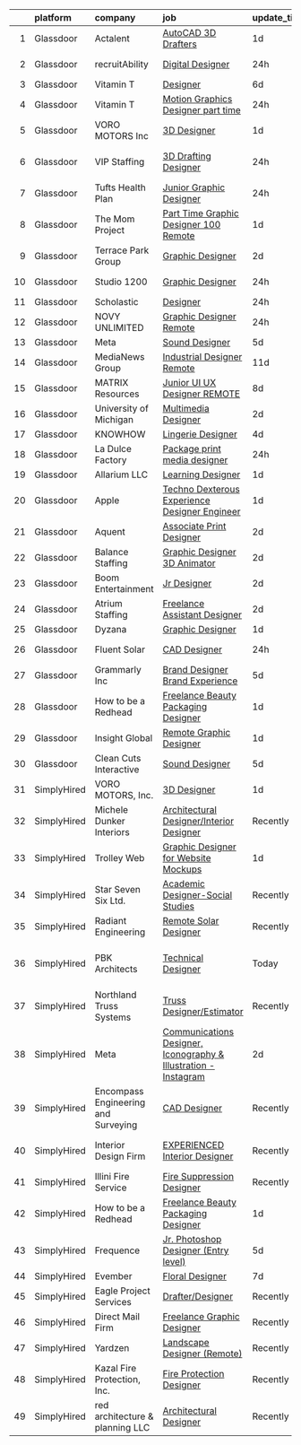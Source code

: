 

|    | platform    | company                             | job                                                                                                                                                                                                                                                                                                                                                                                                                                                                                                                                                                                                                                                                                                                                                                                                                                                                                                                                                                                                                                                                                                                                                                                                                                                                                                                                                                                                   | update_time   | location                     |
|---:|:------------|:------------------------------------|:------------------------------------------------------------------------------------------------------------------------------------------------------------------------------------------------------------------------------------------------------------------------------------------------------------------------------------------------------------------------------------------------------------------------------------------------------------------------------------------------------------------------------------------------------------------------------------------------------------------------------------------------------------------------------------------------------------------------------------------------------------------------------------------------------------------------------------------------------------------------------------------------------------------------------------------------------------------------------------------------------------------------------------------------------------------------------------------------------------------------------------------------------------------------------------------------------------------------------------------------------------------------------------------------------------------------------------------------------------------------------------------------------|:--------------|:-----------------------------|
|  1 | Glassdoor   | Actalent                            | [AutoCAD 3D Drafters](https://www.glassdoor.com/partner/jobListing.htm?pos=106&ao=1110586&s=58&guid=00000182afbf5d289bdab596e3c1a3dd&src=GD_JOB_AD&t=SR&vt=w&ea=1&cs=1_b38bc15e&cb=1660805930710&jobListingId=1008073164061&cpc=654405A9B1E0A9F5&jrtk=3-0-1ganrunaakcm3801-1ganrunaq2eaa000-eb19f353b5b20721--6NYlbfkN0ChYVx_I3yfZ_JDY3EFoivtqvi_stwnZ_kRt8Dowt_l_d1ydueao4NE-oUleRJ4yhhC-cmGioYyUGRaChn3tc1bf4oi61_qPg_KxetWckszbJg91vJGtrTFLnu1QJNL4i4Exjw_KlXqh4fkD_N7KzFbJqUXvISyK9NQeIWaelakPKkRz-208ZkNR_YV9VnPLjcxQSPUzjpLlh175cdUqUO5nRDEKeIrqxj2c_hYg510QA4qqzhJPfsL2YoX5dUnqsiVjONiLeXnWnJ8nVo0RWXvOBJ7WNEkrp7FOO_XRFpt7agfHWnCImulMWHLTaV4KDCkaxHbfK4Irak46ZFbNVGFH7eKz9UocQQ4xkyATZEIRanQjlGYd600ApPkmOI3ACdSqcV8wtktdyoy6sgai3oMFsRiXuz8xQg5ixQMfAf3QxNOJN5t5D-ZRYuLAHM8pGItQ4IDCUa17_lij9jUyc5lqOvKYVzFbqFWTQveAigGBJEzyyxeKwQCrRwreu-nhnHhSOSteBQgaYTk6WeNWY0s1uH3dboUYbsm7OvNx1wedzW_wQ2C5vZHLHmgrAehCpf2aS3sy0FzzqKJbNVTEJ3OJuGWnWF4YrSLxstSPs8ZFshgg78cjQp9Hxd9XdKnV5lSnJS9jr1QbkkX4-j_PI_5aCfwx9PQX4cBO5mFYSsKD13toq06lxk0lywtrCQiM80_qd6zvPoZ9QcnRKfoXqyu4JbYFWgW6eL3GPw4UAlh8lOu3pDaQ-rwl_0Hh7qUlxuSRbKjG_OeMo8OZHTi01VgFhmpNCr6dDcgQ8ntyowDq6yj1jO16UQwTyvIKY8rMcju7lxrj7ANBsEyK0Ahzqb1AU-wElgI4VBk599F_NhLg5GYXKRvEMCFYD1O_kH0gf9JG2PEYZ24AZ8twVP0xFdYXNfRI3-5z3be5RFimO9IF_9vxxEVgh9D8R99ye-XJ3qIBdqnFaHEmmx3a5o6FluG)                                                        | 1d            | Virginia Beach, VA           |
|  2 | Glassdoor   | recruitAbility                      | [Digital Designer](https://www.glassdoor.com/partner/jobListing.htm?pos=105&ao=1110586&s=58&guid=00000182afbf5d289bdab596e3c1a3dd&src=GD_JOB_AD&t=SR&vt=w&ea=1&cs=1_220f7ab3&cb=1660805930710&jobListingId=1008076562192&cpc=F17331D9BECC482A&jrtk=3-0-1ganrunaakcm3801-1ganrunaq2eaa000-84f7aba4a536d701--6NYlbfkN0CGG9KWCDlpnNsyBDyIiP_Q0811kl3MMa1wmNp0I1WtkTaTZU1gJWaiKEGe9oYuZ3B6YAoH_Bgr2TD3KjgDmiHUOhKiKP4NWpcFQBTraWpSjZqfkSRyLtUPyu-Aqai5mIQd7y0kWZVt_6ww7vSofiA2oQj8SlSMptj0ggTaq51RLEh50rfiPSDOFe5oJ5_cUNwr7GIGDCTvhhkkTb04vTYZjfgjMRBXv8upMmr0RAWrvtneQa92IaRnpy6Afq_za5RhDEODxikfM0dgLPGSBmnPtzmR25yUTY-rOjYa_XbKOUGKhvpDRHFw1xDpHhfbPruuYT5v5rE6GZgzsofAgcKRxxp6FDJr3ZC4svw0I9o22JqIaOyFZZ0bBRdWFehqf6jEF3kaxWx3wULNxF0mOKeLWWbgvm2TsvmDsC4mXxBQV-FPgH9WlLjWnh5yTfQfiK-GZLf9Al8NBkCVoPA0UfhfOQ8TIYd73Hv_jnqDX6P2iPTE4fCgdamipxaC1qbPmfvU1HP8k9ALQcb3YoTMLFti)                                                                                                                                                                                                                                                                                                                                                                                                                                                                                                                           | 24h           | Leander, TX                  |
|  3 | Glassdoor   | Vitamin T                           | [Designer](https://www.glassdoor.com/partner/jobListing.htm?pos=112&ao=1110586&s=58&guid=00000182afbf5d289bdab596e3c1a3dd&src=GD_JOB_AD&t=SR&vt=w&cs=1_30cc03cf&cb=1660805930711&jobListingId=1008067123848&cpc=334ABAF5D42DC775&jrtk=3-0-1ganrunaakcm3801-1ganrunaq2eaa000-e8bbcd048685fe7b--6NYlbfkN0DMrcEu7yrtATojKJA7cEzGQ3FdRGWLh0CZQInL4ECGI6k5tN82kdM0OKoro5eXmjqyzEVUZnlHG5W5HgnjTC88c-rcu1gh7x9eskjIywpRYjw4aPvuzrFE_U9arxAWHvN-40LF8fAsb7feK6r0Bueh0bE4oowYdzlMtoGhnjVvnUOInKU_dHku2OAin3_GtwO0gzU1Y7PA0f03BPtUippZ0oH7vaoX2c_J6iYalKe-SNO8JSM6WT5B1PVXc0zmr0APt-1uU7mio6mRPf9aJfBko7_WyFfRsqmQFEuJYZMJkoq4QwoqvR0xJaDyK3OJE91ilBSl47YncPCxmrR97c4OglGf1mQVhcgCRTeP8y0ZiCZuFWHhBqwCVCIhCx1YxAp-9stLr7pHXBZ_oUJOFW6Zp1nqDqAeFQW5zaoE7JifARHqCmvuR_J5bsech9ijZevdHmay092eKaHfPVFf69Rxyc8flYHq4qE%3D)                                                                                                                                                                                                                                                                                                                                                                                                                                                                                                                                                                                          | 6d            | Remote                       |
|  4 | Glassdoor   | Vitamin T                           | [Motion Graphics Designer  part   time ](https://www.glassdoor.com/partner/jobListing.htm?pos=113&ao=1110586&s=58&guid=00000182afbf5d289bdab596e3c1a3dd&src=GD_JOB_AD&t=SR&vt=w&cs=1_80c6ff1c&cb=1660805930711&jobListingId=1008076867485&cpc=654405A9B1E0A9F5&jrtk=3-0-1ganrunaakcm3801-1ganrunaq2eaa000-920227f70b396cf3--6NYlbfkN0DMrcEu7yrtATojKJA7cEzGQ3FdRGWLh0CZQInL4ECGI6k5tN82kdM0OKoro5eXmjr8zb6tceg1pHmB7D9D20vLdxIGHPT-m3ATfQ8ULyWGfLakmvkAl6caDydUU3vU0JDcooFuwLK42GblwP3bNjzzI1NJYCOvOwUN3YTR_LKKRJ1NubPOfylFnmAqymmnXkGiMxbr-R7wnW_UzvMSIzMSSej92J-3k1nQDRyZeXg2IMA0pfvqIDkdNB3V8wk4E-OFtm_p22Y8yUxRe3NotqImBFKwWKEVcTwSIGGTpx3bX6nRslmg3o6QKDNtKVxlUTtiMZMKjdSE1tAevJgyHvJgPe9DQ9QLSjPGvhEOTCzEWCmsceOpRMRUGyunnz1J7SZw_CE3szjSyXqtCIRaHZXS3RIAZ3DiroTbaUSXXtgJaGiZtLZ5YXNnBnXyj8LU2uoF-zjtcej6vxEqpxW1pe72Wr2Z77Y34o4%3D)                                                                                                                                                                                                                                                                                                                                                                                                                                                                                                                                                            | 24h           | Remote                       |
|  5 | Glassdoor   | VORO MOTORS  Inc                    | [3D Designer](https://www.glassdoor.com/partner/jobListing.htm?pos=115&ao=1136043&s=58&guid=00000182afbf5d289bdab596e3c1a3dd&src=GD_JOB_AD&t=SR&vt=w&ea=1&cs=1_e04d7699&cb=1660805930711&jobListingId=1008074304703&jrtk=3-0-1ganrunaakcm3801-1ganrunaq2eaa000-b990e62f28056024-)                                                                                                                                                                                                                                                                                                                                                                                                                                                                                                                                                                                                                                                                                                                                                                                                                                                                                                                                                                                                                                                                                                                     | 1d            | Remote                       |
|  6 | Glassdoor   | VIP Staffing                        | [3D Drafting Designer](https://www.glassdoor.com/partner/jobListing.htm?pos=107&ao=1110586&s=58&guid=00000182afbf5d289bdab596e3c1a3dd&src=GD_JOB_AD&t=SR&vt=w&ea=1&cs=1_82e7a3b0&cb=1660805930710&jobListingId=1008076596538&cpc=F41FEAB56D215062&jrtk=3-0-1ganrunaakcm3801-1ganrunaq2eaa000-1a8b6b93112d0650--6NYlbfkN0Bo1XALQ9_ykNTMduHodHKpOjH647knayAQ4WPxDd-ey-QY-RT2qfwol7MoXY3fbd6pltgEJFaOQ_9RFhv__Jk2Hq85k4x3Ozkc6GAgn_fafrTjfavy3OuPUqlkp60zE8zSBTPssn4Z8khjqjvyMWkZzYD1W9CKF9Bhuxh4YS7VTsp9i2aEX1-OBAW2uGHlgc9qE2nWJjyTL-QjSmGXGTTuinaAH1LtqjFTPEXscQ6PVNVYWkW7bHItTUQW56W4l4y4in2rNLnkRWEZuTg0TI552DGGLSiNtpLpwdFdf9pqce9W1kuoDvtGGmn8linyyDOBb3Ft7SXWRtVGWIYjBus5emHWeFBdraptImNPqbwD5Yd6dBhnu3iFCyQrJzPuLGXoH3KYvze2mWZs_Ko6DTqhHzprAqrgUd6hAzNQqmRb9qSZQ2-bKBfotdr4kSjcQCivdPu4bUIFiuUGAaXA13eJnLKSREo_DiIktfsijrcnpH08dUmGxmPkJ6tvQ7vVqfNHYC1P3rb_HA%3D%3D)                                                                                                                                                                                                                                                                                                                                                                                                                                                                                                                           | 24h           | New Braunfels, TX            |
|  7 | Glassdoor   | Tufts Health Plan                   | [Junior Graphic Designer](https://www.glassdoor.com/partner/jobListing.htm?pos=120&ao=1136043&s=58&guid=00000182afbf5d289bdab596e3c1a3dd&src=GD_JOB_AD&t=SR&vt=w&cs=1_ec86565d&cb=1660805930711&jobListingId=1008076584296&jrtk=3-0-1ganrunaakcm3801-1ganrunaq2eaa000-7dde6f76d0b004b1-)                                                                                                                                                                                                                                                                                                                                                                                                                                                                                                                                                                                                                                                                                                                                                                                                                                                                                                                                                                                                                                                                                                              | 24h           | Remote                       |
|  8 | Glassdoor   | The Mom Project                     | [Part Time Graphic Designer  100  Remote ](https://www.glassdoor.com/partner/jobListing.htm?pos=104&ao=1110586&s=58&guid=00000182afbf5d289bdab596e3c1a3dd&src=GD_JOB_AD&t=SR&vt=w&cs=1_0dc071cf&cb=1660805930709&jobListingId=1008074275055&cpc=3DB599BF2F4828F0&jrtk=3-0-1ganrunaakcm3801-1ganrunaq2eaa000-330ebd277f8126b8--6NYlbfkN0BDp_epf89aHDQhKpPegNJQ_ldQpEFZQsM9OcONMGxWx6pU56EKHF58QjVdAUvn2gX7La79Eyvjo0EYVnD72n8EaWrNnGwFGjAghniODtMkO-hKY88_AQtjaniY-Nm79hJJ9Ujq8EX508Fc0VbdHan5vkkbmIkPK6GbLeoeEJuIUQnP4Ew5ld3OSE543pFOD1CU6f3P4DyzEKbIdGhaN4yLS4yZZTXEwTt0gtQlrksU4ydumM-S-hyJWZ_2rdLqSw2sIeSeihQT_atL0_3EtR2AbTSbZAx49YMUueNF1Lc38-H8ZpNYe3PDxMbQ680NPLvEWP2W0DXnRGofYsMxiw8PdFLzfRwCl_dwGfYULHtBOPw0aOjX2XQrHbeHAMqZK8fWztwYm3jDx34uThu1vaFUa10Gm0kKf9QKu3FeEwWKZzhF9ZV2TKKsosWLMZvvtPpO9ozTTy955Wu8jny_Os2hxO0VTyY74EtSddR06NzrnUQeOfLTt4G_VPcYUmhPdKnBdUMu4B-patXRdarkoTSnzZtva4Q1gThGPPnjSDMpzSztavfoe-YJZqX8lYjGwtyTpx3DEj9thw%3D%3D)                                                                                                                                                                                                                                                                                                                                                                                                                                            | 1d            | Remote                       |
|  9 | Glassdoor   | Terrace Park Group                  | [Graphic Designer](https://www.glassdoor.com/partner/jobListing.htm?pos=102&ao=1110586&s=58&guid=00000182afbf5d289bdab596e3c1a3dd&src=GD_JOB_AD&t=SR&vt=w&ea=1&cs=1_f91d044c&cb=1660805930710&jobListingId=1008071771163&cpc=C891152315FA1AD8&jrtk=3-0-1ganrunaakcm3801-1ganrunaq2eaa000-1d00a75cd6ac082a--6NYlbfkN0Bo_CM2a8GgFIiw_-9fb5ug3xmG_MFCzpxBl7ntROtVZTUTxHtYlRzz3lw_bP8ctj5GdDi05X6UjoVBm9mDJGIGWdcVjIqK8pDDmJmd-nspBUEUl_wy8LI9qwPmmidA7fEAc2HS7zcIM2VU1Lo_Z70hDIeXVdpCHNHoxpNIJTTu-2WsIY3EVyCX3PRbQ8PWsN_lwWrwfG5wAOzh5inrx48Dx4xvLZzrXvhFY7VCnCub4NrfWkBzNAEtVVqatlQD42Cz6OogFEbAUNNHXV8nmhjIjNhM2F6Adz8IO_JLPuhB4MJBYy2yLikaXEdrnlvbXh-NM9LnNElIofeWHYrwMCT85kOTbaEIs1PjabRs2ana5vuNm3VPIy08TOqxJ61C5itpdIglhprd-6Jr_OkCQ-pxmpapUCmDSnqLJMz4djLIu_N2f5yA5WmECK_HERpp67_-tsFkHyb1MlYAm0-BNJXT5chB6P4fCaIJbaBqWuRN1G_maluRHiaf)                                                                                                                                                                                                                                                                                                                                                                                                                                                                                                                                                           | 2d            | Remote                       |
| 10 | Glassdoor   | Studio 1200                         | [Graphic Designer](https://www.glassdoor.com/partner/jobListing.htm?pos=123&ao=1136043&s=58&guid=00000182afbf5d289bdab596e3c1a3dd&src=GD_JOB_AD&t=SR&vt=w&ea=1&cs=1_ced011c4&cb=1660805930712&jobListingId=1008076499242&jrtk=3-0-1ganrunaakcm3801-1ganrunaq2eaa000-27a5acb974c1b6ef-)                                                                                                                                                                                                                                                                                                                                                                                                                                                                                                                                                                                                                                                                                                                                                                                                                                                                                                                                                                                                                                                                                                                | 24h           | Millburn, NJ                 |
| 11 | Glassdoor   | Scholastic                          | [Designer](https://www.glassdoor.com/partner/jobListing.htm?pos=125&ao=1136043&s=58&guid=00000182afbf5d289bdab596e3c1a3dd&src=GD_JOB_AD&t=SR&vt=w&cs=1_680cd536&cb=1660805930714&jobListingId=1008077088656&jrtk=3-0-1ganrunaakcm3801-1ganrunaq2eaa000-26289974226b13d3-)                                                                                                                                                                                                                                                                                                                                                                                                                                                                                                                                                                                                                                                                                                                                                                                                                                                                                                                                                                                                                                                                                                                             | 24h           | Florida                      |
| 12 | Glassdoor   | NOVY UNLIMITED                      | [Graphic Designer  Remote ](https://www.glassdoor.com/partner/jobListing.htm?pos=117&ao=1136043&s=58&guid=00000182afbf5d289bdab596e3c1a3dd&src=GD_JOB_AD&t=SR&vt=w&ea=1&cs=1_be525533&cb=1660805930711&jobListingId=1008076560976&jrtk=3-0-1ganrunaakcm3801-1ganrunaq2eaa000-278821e63e23f65f-)                                                                                                                                                                                                                                                                                                                                                                                                                                                                                                                                                                                                                                                                                                                                                                                                                                                                                                                                                                                                                                                                                                       | 24h           | Remote                       |
| 13 | Glassdoor   | Meta                                | [Sound Designer](https://www.glassdoor.com/partner/jobListing.htm?pos=122&ao=1136043&s=58&guid=00000182afbf5d289bdab596e3c1a3dd&src=GD_JOB_AD&t=SR&vt=w&cs=1_e652bc32&cb=1660805930712&jobListingId=1008068607284&jrtk=3-0-1ganrunaakcm3801-1ganrunaq2eaa000-994aa574a818d0ec-)                                                                                                                                                                                                                                                                                                                                                                                                                                                                                                                                                                                                                                                                                                                                                                                                                                                                                                                                                                                                                                                                                                                       | 5d            | Remote                       |
| 14 | Glassdoor   | MediaNews Group                     | [Industrial Designer  Remote ](https://www.glassdoor.com/partner/jobListing.htm?pos=126&ao=1136043&s=58&guid=00000182afbf5d289bdab596e3c1a3dd&src=GD_JOB_AD&t=SR&vt=w&ea=1&cs=1_fec57ebf&cb=1660805930714&jobListingId=1008057348062&jrtk=3-0-1ganrunaakcm3801-1ganrunaq2eaa000-89205a3777be7e3b-)                                                                                                                                                                                                                                                                                                                                                                                                                                                                                                                                                                                                                                                                                                                                                                                                                                                                                                                                                                                                                                                                                                    | 11d           | Toledo, OH                   |
| 15 | Glassdoor   | MATRIX Resources                    | [Junior UI   UX Designer   REMOTE](https://www.glassdoor.com/partner/jobListing.htm?pos=109&ao=1110586&s=58&guid=00000182afbf5d289bdab596e3c1a3dd&src=GD_JOB_AD&t=SR&vt=w&ea=1&cs=1_6a60d1e1&cb=1660805930711&jobListingId=1008063613141&cpc=32EE424DE2B657EB&jrtk=3-0-1ganrunaakcm3801-1ganrunaq2eaa000-93ed54646864d401--6NYlbfkN0De5ppvndiyxA0pMSLQzOe_j9Mra0KF_8EhxTxOKXtZIfhM20E97mGJ28x3XA14Fw347YOZu9H1TW3cLCgiKdU9XDBC-yui81Ij8BUAH8nl8ee4EJiqTqxlFfbk3D2KluRYfYu0o-hUQvrSDoDGqUIsSNBqgrVpxZuBg9O-U62m1upbkFW5GvtmElS5aoP3AQCTqPFsDgyKaCJgI9GRfh4QGj3bQ4I-4bYZwFzmQrsy1-w2xKFV1pQOyX2TleBWfJBsuJGbD8_inkIi2gOqqOyK97dVpbtFUIBHER1k0cGNqSEzvd883PCB0T6UHLNAFHgswOMMHKdFVbxg6b-lm88X5AmFbur0DYJu9QsxNGQUp3wJDbClt1l9cJY-fXJKuB9-s_o2H_cdrPUBxSXG2EYTv1xP64ruc8qRAWA2BXUiSAOzqZwg--VT472Mx8XHdupg3zPyq-Tg-zJcDBpM9ydrSxCRV2YsEwFvOX-bRm0m0iDVM78eP7GVD8idv1kKUSDEjxxVfxxpc0DNgapWtdMxjOrLIrnpQGu0KejRzvZXHw%3D%3D)                                                                                                                                                                                                                                                                                                                                                                                                                                                                               | 8d            | Naperville, IL               |
| 16 | Glassdoor   | University of Michigan              | [Multimedia Designer](https://www.glassdoor.com/partner/jobListing.htm?pos=119&ao=1136043&s=58&guid=00000182afbf5d289bdab596e3c1a3dd&src=GD_JOB_AD&t=SR&vt=w&cs=1_209c4a4c&cb=1660805930711&jobListingId=1008072860964&jrtk=3-0-1ganrunaakcm3801-1ganrunaq2eaa000-939011b31acd5eb7-)                                                                                                                                                                                                                                                                                                                                                                                                                                                                                                                                                                                                                                                                                                                                                                                                                                                                                                                                                                                                                                                                                                                  | 2d            | Ann Arbor, MI                |
| 17 | Glassdoor   | KNOWHOW                             | [Lingerie Designer](https://www.glassdoor.com/partner/jobListing.htm?pos=121&ao=1136043&s=58&guid=00000182afbf5d289bdab596e3c1a3dd&src=GD_JOB_AD&t=SR&vt=w&ea=1&cs=1_c220f365&cb=1660805930711&jobListingId=1008070072396&jrtk=3-0-1ganrunaakcm3801-1ganrunaq2eaa000-b10474303caeb3ad-)                                                                                                                                                                                                                                                                                                                                                                                                                                                                                                                                                                                                                                                                                                                                                                                                                                                                                                                                                                                                                                                                                                               | 4d            | Remote                       |
| 18 | Glassdoor   | La Dulce Factory                    | [Package print media designer](https://www.glassdoor.com/partner/jobListing.htm?pos=129&ao=1136043&s=58&guid=00000182afbf5d289bdab596e3c1a3dd&src=GD_JOB_AD&t=SR&vt=w&ea=1&cs=1_3ea931cc&cb=1660805930714&jobListingId=1008076344887&jrtk=3-0-1ganrunaakcm3801-1ganrunaq2eaa000-5f5102aecde38e04-)                                                                                                                                                                                                                                                                                                                                                                                                                                                                                                                                                                                                                                                                                                                                                                                                                                                                                                                                                                                                                                                                                                    | 24h           | Remote                       |
| 19 | Glassdoor   | Allarium  LLC                       | [Learning Designer](https://www.glassdoor.com/partner/jobListing.htm?pos=116&ao=1136043&s=58&guid=00000182afbf5d289bdab596e3c1a3dd&src=GD_JOB_AD&t=SR&vt=w&ea=1&cs=1_15514c39&cb=1660805930711&jobListingId=1008074802841&jrtk=3-0-1ganrunaakcm3801-1ganrunaq2eaa000-682288b3c3a3c6a9-)                                                                                                                                                                                                                                                                                                                                                                                                                                                                                                                                                                                                                                                                                                                                                                                                                                                                                                                                                                                                                                                                                                               | 1d            | Remote                       |
| 20 | Glassdoor   | Apple                               | [Techno Dexterous Experience Designer Engineer  ](https://www.glassdoor.com/partner/jobListing.htm?pos=128&ao=1136043&s=58&guid=00000182afbf5d289bdab596e3c1a3dd&src=GD_JOB_AD&t=SR&vt=w&cs=1_71a206ce&cb=1660805930714&jobListingId=1008073412419&jrtk=3-0-1ganrunaakcm3801-1ganrunaq2eaa000-500de57ecf2e0673-)                                                                                                                                                                                                                                                                                                                                                                                                                                                                                                                                                                                                                                                                                                                                                                                                                                                                                                                                                                                                                                                                                      | 1d            | Cupertino, CA                |
| 21 | Glassdoor   | Aquent                              | [Associate Print Designer](https://www.glassdoor.com/partner/jobListing.htm?pos=110&ao=1110586&s=58&guid=00000182afbf5d289bdab596e3c1a3dd&src=GD_JOB_AD&t=SR&vt=w&cs=1_f69e7ee2&cb=1660805930710&jobListingId=1008071958967&cpc=334ABAF5D42DC775&jrtk=3-0-1ganrunaakcm3801-1ganrunaq2eaa000-00f356cc2357cb46--6NYlbfkN0DMrcEu7yrtATojKJA7cEzGQ3FdRGWLh0CZQInL4ECGI9gD0Wolx9R2EDT7B77c2cT3jsZRKD9cpf2kSZ8aJawxUGuPKwAXb6krssOLydSUOabMRWaagORXU-_kQyICX94AxzDdSMaltvHcbW16VRvCp3YuoA-VoKBJuiFGTVdItuLGcgn_K1Ai4gReTmJK3iSQZRmr8Xjb9VnQuXxrcVrKahlUSMYGEQrDiAc2xjih9189m_5aP4xv4H8m2qIpKa-j-0tTXj5_sb-g6Me3gojvS_ypfaCmEMZGXYEsP2CHUxRhTAo3AnMUzcrQxo7Sr_PaqNN9ASl7VY4LzVSw6JvBMHYCjbHAphBb4hcL7tRQhsuSiRf0Sz2Tx2J9iP-ktHvJXMSCntKWUzdfMpzld3x-Ss6TmD41AgPQhnQTwFP2b472fNps-Wqi1AtOSOzRAQ3frJsgvMifZSXSaEzgtHOX)                                                                                                                                                                                                                                                                                                                                                                                                                                                                                                                                                                                        | 2d            | Remote                       |
| 22 | Glassdoor   | Balance Staffing                    | [Graphic Designer   3D Animator](https://www.glassdoor.com/partner/jobListing.htm?pos=114&ao=1110586&s=58&guid=00000182afbf5d289bdab596e3c1a3dd&src=GD_JOB_AD&t=SR&vt=w&ea=1&cs=1_5d1231dc&cb=1660805930711&jobListingId=1008072298683&cpc=9908D8D4413DBB8A&jrtk=3-0-1ganrunaakcm3801-1ganrunaq2eaa000-8b69e963d5f83041--6NYlbfkN0A8rnb6lc_tT8WXC6HRrFEklcfrOHg3bjckyZ4Hab6pWmvn-PrGjb0fUfyJY8Uf96nAwpWDdaCb9yR9o2-y8A9d_MohrFUaDEuFM7k2OJjj8B2ll1TL0Uk27yaoqWkIew1JP5kpPILxzy0m5uJG8ZE6kTj-WJYJHNy4vGrJQtepkEGXGzETjMqT7f2WbRTpaWXDqTXrqMiaXF5vM9ro5AA3xLk4-0NJm9MV9eGi1_DJPOv2oKJY1MQaNYwYFqAFWQLi4Fkp5ump1cwJbfsV-b6XjRdeUvudzGcoeWzimp27KmoI0fCfR1b04h2RVYwS6QNaCX0efKDenoYgrZe6YYpibWDqp2m1u98Bivo59LqDE7DpQtB5mKz8lJtIwYl8sX-dQvltTkcfijbleHrAZJsR-6B6yXCGgdOlAa9LHNLIARj-dJK6fEmQo4J5SwQbwDfnJF3hYWo_O32ADxazPVhuIrV_ysIRSdIMDmk2z2ztAuBFywqcn9hSfsnhXMo8L8MZq89K3uWcTQ%3D%3D)                                                                                                                                                                                                                                                                                                                                                                                                                                                                                                                 | 2d            | San Jose, CA                 |
| 23 | Glassdoor   | Boom Entertainment                  | [Jr  Designer](https://www.glassdoor.com/partner/jobListing.htm?pos=118&ao=1136043&s=58&guid=00000182afbf5d289bdab596e3c1a3dd&src=GD_JOB_AD&t=SR&vt=w&ea=1&cs=1_9d6bd594&cb=1660805930711&jobListingId=1008072130952&jrtk=3-0-1ganrunaakcm3801-1ganrunaq2eaa000-fb85bc7fc190c839-)                                                                                                                                                                                                                                                                                                                                                                                                                                                                                                                                                                                                                                                                                                                                                                                                                                                                                                                                                                                                                                                                                                                    | 2d            | Remote                       |
| 24 | Glassdoor   | Atrium Staffing                     | [Freelance Assistant Designer](https://www.glassdoor.com/partner/jobListing.htm?pos=111&ao=1110586&s=58&guid=00000182afbf5d289bdab596e3c1a3dd&src=GD_JOB_AD&t=SR&vt=w&ea=1&cs=1_67353317&cb=1660805930711&jobListingId=1008072509630&cpc=8795CF9063CD573D&jrtk=3-0-1ganrunaakcm3801-1ganrunaq2eaa000-da6aeeb5f69ed758--6NYlbfkN0AJVhJRw9wUHBCF8R8adMoLXwMaKLwknIknnYTuOdK23DV61sywQ-0esZH64X1fzYemE-Ce_o6oeh0CrgVsUNC38LDeX16A4N65ypELw5JI4kRHfy6MAOqQvkl3sxYxaT21CfNHrsCBe0OnO1uZcR_dDQLDR_GpC_WkJjiT_nnB02a9Y4q-osyxsNS49EEqkUiIHWHDgc6iNvlsLnJyh7C6TZctyAqLynzadzWrkjqenmZ-thLu_cjpEYQrHM2RwAkQ3DW37S1DI7UkAPdmj29BmdeR5BM0aHUCX86oIuI7h1AmBRBCQeoNRoSLEdPaC1e7FBOmOrr2pl5laDOAeN36Nw7ic4-YhVdbPqYDnovNedSrozl22aNgDZebmHC1_FLQl54uXXfmC-z8OJmitjmU6mT4pIwEK2NUva1bQLivVIyXSHXl-VtjjkK_7jM7z-gekZ4aSQLoAk5Kt24qitNxlCWpzF3JZy7TqV54Cl1DTZv31moaHBKjfvApSsrRN1a7hw6xeIfx6GXePe2lHFGvCCSdCbvgAvzs4NfODQ-4QbwN9cJVj-Qe-PUmLGpzEJqIyX7VRtUdKvQ-BMPmhOzN2kfPwHOdad15Z-j51WgG_J1yF9zYDtHcsRtD0wTqJyHuuhnwoZcg7TSFc4flvI3zvwQK7C3_hFTZ2mvkWB9-zkuSxhXbHaeaRUsNI1rBaq9Ud2bIJsnWZLaCt028gohjsDWWEOq3UM89GtKZxON0_8x9nNd_K2X9i8km6or4rDgfAQwcMY7xp5EHXihZt4oPirgiOAdrFncp3VokBkp_yZs3JNzkZstz99K6CLvgZQLMFRAoE_7IBFPdmQCqK5991XxaZu2jnOtBFWBUOOMSo3MMqwwJI_gDB0njCf9dnblvIP1J7b5X-0DY8NgmfnlrqmEaEU70moGKcRZNm32l7dBHje4kWfOomGJho9Wr85r224PwN5I0XRKl6DM-3q2x50kxwEu4y-gdbzDI-dHvpRl5IlxYne3mJvecpp2ARDI%3D) | 2d            | New York, NY                 |
| 25 | Glassdoor   | Dyzana                              | [Graphic Designer](https://www.glassdoor.com/partner/jobListing.htm?pos=124&ao=1136043&s=58&guid=00000182afbf5d289bdab596e3c1a3dd&src=GD_JOB_AD&t=SR&vt=w&ea=1&cs=1_7a9d4c90&cb=1660805930714&jobListingId=1008074409889&jrtk=3-0-1ganrunaakcm3801-1ganrunaq2eaa000-4da9dba61733c90e-)                                                                                                                                                                                                                                                                                                                                                                                                                                                                                                                                                                                                                                                                                                                                                                                                                                                                                                                                                                                                                                                                                                                | 1d            | Remote                       |
| 26 | Glassdoor   | Fluent Solar                        | [CAD Designer](https://www.glassdoor.com/partner/jobListing.htm?pos=101&ao=1110586&s=58&guid=00000182afbf5d289bdab596e3c1a3dd&src=GD_JOB_AD&t=SR&vt=w&ea=1&cs=1_4b4e740c&cb=1660805930709&jobListingId=1008076647972&cpc=B2C3004C5D07113D&jrtk=3-0-1ganrunaakcm3801-1ganrunaq2eaa000-a2264d0a47450e83--6NYlbfkN0CDTKwY0wZCkK4agHfrrWt7MZa9xlhwFOiR6LF6wJbSZo9RV23BL-kKE-955sfXLHbbM67V8nVV0YK-mNN3inA0Jf41mg2iFd0liSTZsaWFhrkto0NXhEY6bc12wOrW-jWB5tB-3wvZ67a54lAs6ImsJ8M52ADz9mTSHJICtZaChBNQokHCdeCwjLjo3Ui3LjQrQ-2RutqyzuZ8rGY1I_T-Gk-JO7CxdcomUklFE2E87GdZmz4g1hLnyMMbpCbN6Hhmk-Ty9JVjopqYFTFglJYJvYBEzekDPkJixAINDyT_wy8GXGGcAcSqZtMID5ihE9cNaRssH4_OQigw6WlXa8X-0XX9lRGn_3vrXgmJOpBHfAGbYcHXmig8wMIbn8Rv0ekXKXSE9dEdvF3bs4oKmq3r80dO1WlA8azk73DyfOE6fhrmo6HB714V7gxcAuw7nP8ZUfPZeYBKwG58u4UZM1TFQ41cMMjvColJnCd1JJm0_A3nCr6ATGjXi9O_va6qz3-v7R9ClX4LAg%3D%3D)                                                                                                                                                                                                                                                                                                                                                                                                                                                                                                                                   | 24h           | Lindon, UT                   |
| 27 | Glassdoor   | Grammarly  Inc                      | [Brand Designer  Brand Experience](https://www.glassdoor.com/partner/jobListing.htm?pos=130&ao=1136043&s=58&guid=00000182afbf5d289bdab596e3c1a3dd&src=GD_JOB_AD&t=SR&vt=w&cs=1_a27f8e92&cb=1660805930715&jobListingId=1008069046197&jrtk=3-0-1ganrunaakcm3801-1ganrunaq2eaa000-f80aa1f85966e5c9-)                                                                                                                                                                                                                                                                                                                                                                                                                                                                                                                                                                                                                                                                                                                                                                                                                                                                                                                                                                                                                                                                                                     | 5d            | Remote                       |
| 28 | Glassdoor   | How to be a Redhead                 | [Freelance Beauty Packaging Designer](https://www.glassdoor.com/partner/jobListing.htm?pos=127&ao=1136043&s=58&guid=00000182afbf5d289bdab596e3c1a3dd&src=GD_JOB_AD&t=SR&vt=w&ea=1&cs=1_11c8aef3&cb=1660805930714&jobListingId=1008074854296&jrtk=3-0-1ganrunaakcm3801-1ganrunaq2eaa000-3b678a8a9f0d509b-)                                                                                                                                                                                                                                                                                                                                                                                                                                                                                                                                                                                                                                                                                                                                                                                                                                                                                                                                                                                                                                                                                             | 1d            | Remote                       |
| 29 | Glassdoor   | Insight Global                      | [Remote Graphic Designer](https://www.glassdoor.com/partner/jobListing.htm?pos=108&ao=1110586&s=58&guid=00000182afbf5d289bdab596e3c1a3dd&src=GD_JOB_AD&t=SR&vt=w&ea=1&cs=1_0069ca3e&cb=1660805930710&jobListingId=1008074712810&cpc=654405A9B1E0A9F5&jrtk=3-0-1ganrunaakcm3801-1ganrunaq2eaa000-fb366ee89e6fc0e8--6NYlbfkN0BKkHZu3wF05EeDimN_p6sYpKCMArvwa95YdH7UpkaBCkTAlOdu2lVgOjnIvSmYTqfdgaR_BWnDQExihk1U2JzHs5oQvI8sAJQzTyHbfsiQgVyC-EDoQSchdQFT8cHD93EpIKcat8Nf6HqkcKaW0PeTDGa0fltAZD0N4uBrCf135fxZ4BNnrG9IqfOziX9pDSHN75010bC1tpUz4UI6Y0BCfAGX1PxUDE6DihVqw0O_3PzTTaFgQVEfwCbrt7G6j8UADUrgTS8ablckZw1_HdmwxpCB5oAazcPP2ZPnMGS4tZIWd2fnt7NURGN94N5baPg_W-kvJ698uHlytYd9TuQPQryhn_hFF8ifnbVuDgVkj1Uk46iAQ5biCyZG1dMA6f-eDRF7TW0OyYWVvJSLYl7ySWoP-clq6iTlD0q2bfYREMjOuIWrpfYI_O9-BvguZuj0LfXXgda5801EMt5P3_i_fT6uedmuCG7pgSU_u4pMr3K0kjsqsP3LbSZFLe42SrVCnt850oOlUA%3D%3D)                                                                                                                                                                                                                                                                                                                                                                                                                                                                                                                        | 1d            | Remote                       |
| 30 | Glassdoor   | Clean Cuts Interactive              | [Sound Designer](https://www.glassdoor.com/partner/jobListing.htm?pos=103&ao=1110586&s=58&guid=00000182afbf5d289bdab596e3c1a3dd&src=GD_JOB_AD&t=SR&vt=w&ea=1&cs=1_324df557&cb=1660805930710&jobListingId=1008068462835&cpc=451933188B21919D&jrtk=3-0-1ganrunaakcm3801-1ganrunaq2eaa000-180f36a67d041096--6NYlbfkN0BdWmvb-rJl2QNnPZsqfom0WtyBpRDZD-qGOAPpXEAerX6a6oApLbNube8VIkmBRry4WGRoB0qsfFORcDwlv5J-Sd2QpNdWVPU3rpOKe16b-v51oCGYFn1Gg0GCh9sLO-2YemhZ2pKU_mGnQ6gmjy9PJXCZWcP9S85pmy_gMB17x15owpHU1MnjT43sqb3YyQAcdxlggZatiY54m8_pzDw52FOeuufoAB014RIMrjpCDjqyPWdQpgw_y3nw_NAi2sWRxwr3i5EWeRrlYBo7qOR_vvTjyjc3ztG-Yf4I2tTQ1GqICYMs4Y-mDmzPCQNqIhR2Sf_B6a0focF22o48Ui8u50mPaQvnifLoLj3bwtVO4lrEpyOIbKUedF1FaXxFIdAhngCOlhAR2T5aDr2elKzviuwnjhOC4YCVAS9rgCoULl05PzvhAVY7RWPXccLORAIMw4ui_pddQsBJ49qXzH6KlS3hPfzyLDQ_-Rn7kIb4mtDDqkovYWmP)                                                                                                                                                                                                                                                                                                                                                                                                                                                                                                                                                             | 5d            | Remote                       |
| 31 | SimplyHired | VORO MOTORS, Inc.                   | [3D Designer](https://www.simplyhired.com/job/bx_684wSkCNnDbQZy8NxOyYef0Wch63IoiP6svxsajoLQe6UEvjnoQ?q=3d+designer)                                                                                                                                                                                                                                                                                                                                                                                                                                                                                                                                                                                                                                                                                                                                                                                                                                                                                                                                                                                                                                                                                                                                                                                                                                                                                   | 1d            | Remote                       |
| 32 | SimplyHired | Michele Dunker Interiors            | [Architectural Designer/Interior Designer](https://www.simplyhired.com/job/uDZ1Uqr1SDUoachiJ2OJjx2UsJW1pAkh3GuVjip16ZWjcGHRRfCXWg?q=3d+designer)                                                                                                                                                                                                                                                                                                                                                                                                                                                                                                                                                                                                                                                                                                                                                                                                                                                                                                                                                                                                                                                                                                                                                                                                                                                      | Recently      | Logan, UT                    |
| 33 | SimplyHired | Trolley Web                         | [Graphic Designer for Website Mockups](https://www.simplyhired.com/job/6N06TbYHBTldhyqNp3yl_YdR5VaKp9Ik0gsJcbI6XIO-9mXVKncwWA?q=3d+designer)                                                                                                                                                                                                                                                                                                                                                                                                                                                                                                                                                                                                                                                                                                                                                                                                                                                                                                                                                                                                                                                                                                                                                                                                                                                          | 1d            | Remote                       |
| 34 | SimplyHired | Star Seven Six Ltd.                 | [Academic Designer-Social Studies](https://www.simplyhired.com/job/Rkr8TuWvFmu0ct7gKAU8cP_xcpd7OIxZ9ZMoecCEnZ5L5XgC8c0BXA?q=3d+designer)                                                                                                                                                                                                                                                                                                                                                                                                                                                                                                                                                                                                                                                                                                                                                                                                                                                                                                                                                                                                                                                                                                                                                                                                                                                              | Recently      | Remote                       |
| 35 | SimplyHired | Radiant Engineering                 | [Remote Solar Designer](https://www.simplyhired.com/job/D3GdbkWMzKUtzwulUgKYJH90rDp6E9EA_Jl7K3c5YfTSJxYWAYTe7A?q=3d+designer)                                                                                                                                                                                                                                                                                                                                                                                                                                                                                                                                                                                                                                                                                                                                                                                                                                                                                                                                                                                                                                                                                                                                                                                                                                                                         | Recently      | Remote                       |
| 36 | SimplyHired | PBK Architects                      | [Technical Designer](https://www.simplyhired.com/job/HuAagN2JxAEHyIuEh3d69J2pasumYFfwvoZ7C40cLZS_3dMVcqoW3A?q=3d+designer)                                                                                                                                                                                                                                                                                                                                                                                                                                                                                                                                                                                                                                                                                                                                                                                                                                                                                                                                                                                                                                                                                                                                                                                                                                                                            | Today         | San Antonio, TX +6 locations |
| 37 | SimplyHired | Northland Truss Systems             | [Truss Designer/Estimator](https://www.simplyhired.com/job/eXHmyhC_G3bspORl7dy3EtkSUZ5FONRXNF4XLaxs3Zc_8M15KEV9IA?q=3d+designer)                                                                                                                                                                                                                                                                                                                                                                                                                                                                                                                                                                                                                                                                                                                                                                                                                                                                                                                                                                                                                                                                                                                                                                                                                                                                      | Recently      | Fargo, ND                    |
| 38 | SimplyHired | Meta                                | [Communications Designer, Iconography & Illustration - Instagram](https://www.simplyhired.com/job/UA3cemSY52K-s43oo8Z5jPtFXNweeSWGTd13OpxNA5fBIUL4krZI3Q?q=3d+designer)                                                                                                                                                                                                                                                                                                                                                                                                                                                                                                                                                                                                                                                                                                                                                                                                                                                                                                                                                                                                                                                                                                                                                                                                                               | 2d            | Remote                       |
| 39 | SimplyHired | Encompass Engineering and Surveying | [CAD Designer](https://www.simplyhired.com/job/FctTRIu7wb7zqS9xFGYqybu4FuzH51t7WhRBrfNVjkDJpDCpVKGM3Q?q=3d+designer)                                                                                                                                                                                                                                                                                                                                                                                                                                                                                                                                                                                                                                                                                                                                                                                                                                                                                                                                                                                                                                                                                                                                                                                                                                                                                  | Recently      | Cle Elum, WA                 |
| 40 | SimplyHired | Interior Design Firm                | [EXPERIENCED Interior Designer](https://www.simplyhired.com/job/ZSEZahUlypSTxF76f6177d0_Iv_IOHD-b3SR4meFGoJTFg3-RAe-Sw?q=3d+designer)                                                                                                                                                                                                                                                                                                                                                                                                                                                                                                                                                                                                                                                                                                                                                                                                                                                                                                                                                                                                                                                                                                                                                                                                                                                                 | Recently      | San Antonio, TX              |
| 41 | SimplyHired | Illini Fire Service                 | [Fire Suppression Designer](https://www.simplyhired.com/job/mFN19rKSeUt7XDbMBjpLhTo1ffIGbT-c5BGzxVNod-s4P5Kcgkp4Ww?q=3d+designer)                                                                                                                                                                                                                                                                                                                                                                                                                                                                                                                                                                                                                                                                                                                                                                                                                                                                                                                                                                                                                                                                                                                                                                                                                                                                     | Recently      | Urbana, IL                   |
| 42 | SimplyHired | How to be a Redhead                 | [Freelance Beauty Packaging Designer](https://www.simplyhired.com/job/czb6sfDqPeoCORWJQtct8fYlf5ZnBuVVB3XzDQY1_3-fXMEaOkP6Vg?q=3d+designer)                                                                                                                                                                                                                                                                                                                                                                                                                                                                                                                                                                                                                                                                                                                                                                                                                                                                                                                                                                                                                                                                                                                                                                                                                                                           | 1d            | Remote                       |
| 43 | SimplyHired | Frequence                           | [Jr. Photoshop Designer (Entry level)](https://www.simplyhired.com/job/xTWYgcxs-MGipgF-C8xs3s4d3yLHkI8xoAtvKZaBwhzBiO3S7igRyA?q=3d+designer)                                                                                                                                                                                                                                                                                                                                                                                                                                                                                                                                                                                                                                                                                                                                                                                                                                                                                                                                                                                                                                                                                                                                                                                                                                                          | 5d            | Remote                       |
| 44 | SimplyHired | Evember                             | [Floral Designer](https://www.simplyhired.com/job/aCeb0dXOixFK5nEIcryx1D3w-jnabVcnc1EMH90Uy1zbl4PhPJZ5Xg?q=3d+designer)                                                                                                                                                                                                                                                                                                                                                                                                                                                                                                                                                                                                                                                                                                                                                                                                                                                                                                                                                                                                                                                                                                                                                                                                                                                                               | 7d            | Selma, TX                    |
| 45 | SimplyHired | Eagle Project Services              | [Drafter/Designer](https://www.simplyhired.com/job/-aIcmYeWBaWFx48s4KmpVmxe6vofoD45nJwrbbaAnRivUKLfdB2CsQ?q=3d+designer)                                                                                                                                                                                                                                                                                                                                                                                                                                                                                                                                                                                                                                                                                                                                                                                                                                                                                                                                                                                                                                                                                                                                                                                                                                                                              | Recently      | Ruston, LA                   |
| 46 | SimplyHired | Direct Mail Firm                    | [Freelance Graphic Designer](https://www.simplyhired.com/job/UAWAJO5Zuoq_05Sn5bB89OQBH5fsmBfgLGyALbbesiMObR8UsXk4rw?q=3d+designer)                                                                                                                                                                                                                                                                                                                                                                                                                                                                                                                                                                                                                                                                                                                                                                                                                                                                                                                                                                                                                                                                                                                                                                                                                                                                    | Recently      | Remote                       |
| 47 | SimplyHired | Yardzen                             | [Landscape Designer (Remote)](https://www.simplyhired.com/job/RN7OKZoobhkgTCC2d4eC4JTMcn-LCPubvsaIiIt6Nd3UVtyZjW-Cpg?q=3d+designer)                                                                                                                                                                                                                                                                                                                                                                                                                                                                                                                                                                                                                                                                                                                                                                                                                                                                                                                                                                                                                                                                                                                                                                                                                                                                   | Recently      | Remote                       |
| 48 | SimplyHired | Kazal Fire Protection, Inc.         | [Fire Protection Designer](https://www.simplyhired.com/job/Q1dex7tsETJdCpyGTi2pJ3hAmarCmHZ8pckYRk6idfy2Qmg3shUp5g?q=3d+designer)                                                                                                                                                                                                                                                                                                                                                                                                                                                                                                                                                                                                                                                                                                                                                                                                                                                                                                                                                                                                                                                                                                                                                                                                                                                                      | Recently      | Tucson, AZ                   |
| 49 | SimplyHired | red architecture & planning LLC     | [Architectural Designer](https://www.simplyhired.com/job/45I23h2Cosp9fEtKtQVafYRl2eQrecPsTEzdPXu1HilTpOse7wTT3Q?q=3d+designer)                                                                                                                                                                                                                                                                                                                                                                                                                                                                                                                                                                                                                                                                                                                                                                                                                                                                                                                                                                                                                                                                                                                                                                                                                                                                        | Recently      | Columbus, OH                 |